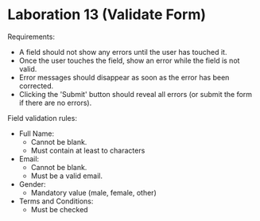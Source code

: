# Laboration 13 (Validate Form)

Requirements:

- A field should not show any errors until the user has touched it.
- Once the user touches the field, show an error while the field is not valid.
- Error messages should disappear as soon as the error has been corrected.
- Clicking the 'Submit' button should reveal all errors (or submit the form if there are no errors).

Field validation rules:

- Full Name:
  - Cannot be blank.
  - Must contain at least to characters
- Email:
  - Cannot be blank.
  - Must be a valid email.
- Gender:
  - Mandatory value (male, female, other)
- Terms and Conditions:
  - Must be checked

